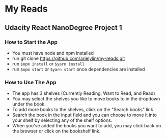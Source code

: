 # My Reads

## Udacity React NanoDegree Project 1 

### How to Start the App
  * You must have node and npm installed
  * run git clone https://github.com/arielylin/my-reads.git
  * run `$npm install` or `$yarn install`
  * run `$npm start` or `$yarn start` once dependencies are installed

### How to Use The App
* The app has 3 shelves (Currently Reading, Want to Read, and Read)
* You may select the shelves you like to move books to in the dropdown under the book.
* To add more books to the shelves, click on the "Search books" link
* Search the book in the input field and you can choose to move it into your shelf by selecting any of the shelf options. 
* When you've added the books you want to add, you may click back on the browser or click on the bookshelf link.
